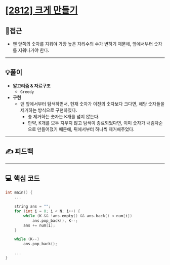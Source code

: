 # [[2812] 크게 만들기](https://www.acmicpc.net/problem/2812)

## 🤔접근
- 맨 앞쪽의 숫자를 지워야 가장 높은 자리수의 수가 변하기 때문에, 앞에서부터 숫자를 지워나가야 한다.
___
## 💡풀이
- <b>알고리즘 & 자료구조</b>
	- `Greedy`
- <b>구현</b>
	- 맨 앞에서부터 탐색하면서, 현재 숫자가 이전의 숫자보다 크다면, 해당 숫자들을 제거하는 방식으로 구현하였다.
		- 총 제거하는 숫자는 K개를 넘지 않는다.
		- 만약, K개를 모두 지우지 않고 탐색이 종료되었다면, 이미 숫자가 내림차순으로 만들어졌기 때문에, 뒤에서부터 하나씩 제거해주었다.
___
## ✍ 피드백
___
## 💻 핵심 코드
```c++
int main() {
	...

	string ans = "";
	for (int i = 0; i < N; i++) {
		while (K && !ans.empty() && ans.back() < num[i]) 
			ans.pop_back(), K--;	
		ans += num[i];
	}

	while (K--)
		ans.pop_back();

	...
}
```